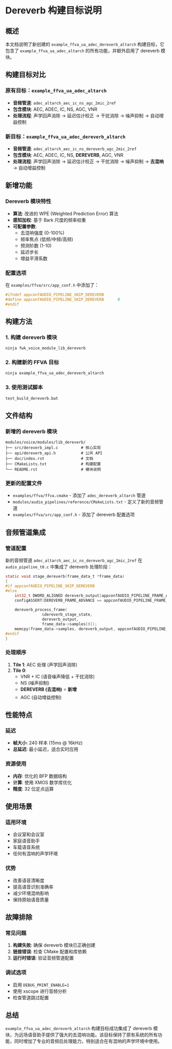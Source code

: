 # Dereverb 构建目标说明

## 概述

本文档说明了新创建的 `example_ffva_ua_adec_dereverb_altarch` 构建目标，它包含了 `example_ffva_ua_adec_altarch` 的所有功能，并额外启用了 dereverb 模块。

## 构建目标对比

### 原有目标：`example_ffva_ua_adec_altarch`
- **音频管道**: `adec_altarch_aec_ic_ns_agc_2mic_2ref`
- **包含模块**: AEC, ADEC, IC, NS, AGC, VNR
- **处理流程**: 声学回声消除 → 延迟估计校正 → 干扰消除 → 噪声抑制 → 自动增益控制

### 新目标：`example_ffva_ua_adec_dereverb_altarch`
- **音频管道**: `adec_altarch_aec_ic_ns_dereverb_agc_2mic_2ref`
- **包含模块**: AEC, ADEC, IC, NS, **DEREVERB**, AGC, VNR
- **处理流程**: 声学回声消除 → 延迟估计校正 → 干扰消除 → 噪声抑制 → **去混响** → 自动增益控制

## 新增功能

### Dereverb 模块特性
- **算法**: 改进的 WPE (Weighted Prediction Error) 算法
- **感知加权**: 基于 Bark 尺度的频率权重
- **可配置参数**:
  - 去混响强度 (0-100%)
  - 频率焦点 (低频/中频/高频)
  - 预测阶数 (1-10)
  - 延迟步长
  - 增益平滑系数

### 配置选项
在 `examples/ffva/src/app_conf.h` 中添加了：
```c
#ifndef appconfAUDIO_PIPELINE_SKIP_DEREVERB
#define appconfAUDIO_PIPELINE_SKIP_DEREVERB      0
#endif
```

## 构建方法

### 1. 构建 dereverb 模块
```bash
ninja fwk_voice_module_lib_dereverb
```

### 2. 构建新的 FFVA 目标
```bash
ninja example_ffva_ua_adec_dereverb_altarch
```

### 3. 使用测试脚本
```bash
test_build_dereverb.bat
```

## 文件结构

### 新增的 dereverb 模块
```
modules/voice/modules/lib_dereverb/
├── src/dereverb_impl.c          # 核心实现
├── api/dereverb_api.h           # 公共 API
├── doc/index.rst                # 文档
├── CMakeLists.txt               # 构建配置
└── README.rst                   # 模块说明
```

### 更新的配置文件
- `examples/ffva/ffva.cmake` - 添加了 `adec_dereverb_altarch` 管道
- `modules/audio_pipelines/reference/CMakeLists.txt` - 定义了新的音频管道
- `examples/ffva/src/app_conf.h` - 添加了 dereverb 配置选项

## 音频管道集成

### 管道配置
新的音频管道 `adec_altarch_aec_ic_ns_dereverb_agc_2mic_2ref` 在 `audio_pipeline_t0.c` 中集成了 dereverb 处理阶段：

```c
static void stage_dereverb(frame_data_t *frame_data)
{
#if appconfAUDIO_PIPELINE_SKIP_DEREVERB
#else
    int32_t DWORD_ALIGNED dereverb_output[appconfAUDIO_PIPELINE_FRAME_ADVANCE];
    configASSERT(DEREVERB_FRAME_ADVANCE == appconfAUDIO_PIPELINE_FRAME_ADVANCE);
    
    dereverb_process_frame(
                &dereverb_stage_state,
                dereverb_output,
                frame_data->samples[0]);
    memcpy(frame_data->samples, dereverb_output, appconfAUDIO_PIPELINE_FRAME_ADVANCE * sizeof(int32_t));
#endif
}
```

### 处理顺序
1. **Tile 1**: AEC 处理 (声学回声消除)
2. **Tile 0**: 
   - VNR + IC (语音噪声降低 + 干扰消除)
   - NS (噪声抑制)
   - **DEREVERB (去混响)** ⭐ **新增**
   - AGC (自动增益控制)

## 性能特点

### 延迟
- **帧大小**: 240 样本 (15ms @ 16kHz)
- **总延迟**: 最小延迟，适合实时应用

### 资源使用
- **内存**: 优化的 BFP 数据结构
- **计算**: 使用 XMOS 数学库优化
- **精度**: 32 位定点运算

## 使用场景

### 适用环境
- 会议室和会议室
- 家庭语音助手
- 车载语音系统
- 任何有混响的声学环境

### 优势
- 改善语音清晰度
- 提高语音识别准确率
- 减少环境混响影响
- 保持原始语音质量

## 故障排除

### 常见问题
1. **构建失败**: 确保 dereverb 模块已正确创建
2. **链接错误**: 检查 CMake 配置和库依赖
3. **运行时错误**: 验证音频管道配置

### 调试选项
- 启用 `DEBUG_PRINT_ENABLE=1`
- 使用 xscope 进行音频分析
- 检查管道跳过配置

## 总结

`example_ffva_ua_adec_dereverb_altarch` 构建目标成功集成了 dereverb 模块，为远场语音助手提供了强大的去混响功能。该目标保持了原有系统的所有功能，同时增加了专业的音频后处理能力，特别适合在有混响的声学环境中使用。

